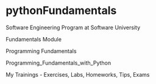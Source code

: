 # pythonFundamentals
Software Engineering Program at Software University

Fundamentals Module

Programming Fundamentals

Programming_Fundamentals_with_Python

My Trainings - Exercises, Labs, Homeworks, Tips, Exams
